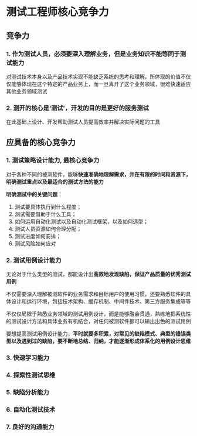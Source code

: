 # 测试工程师核心竞争力

## 竞争力

### 1. **作为测试人员，必须要深入理解业务，但是业务知识不能等同于测试能力** 

 对测试技术本身以及产品技术实现不能缺乏系统的思考和理解，所体现的价值不仅仅能够体现在这个特定的产品业务上，而一旦离开了这个业务领域，很难快速适应其他业务领域测试 

### 2. 测开的核心是‘测试’，开发的目的是更好的服务测试

 在此基础上设计、开发帮助测试人员提高效率并解决实际问题的工具 

## 应具备的核心竞争力

### 1.  测试策略设计能力, 最**核心竞争力** 

 对于各种不同的被测软件，能够**快速准确地理解需求，并在有限的时间和资源下，明确测试重点以及最适合的测试方法的能力**

**明确测试中的关键问题**：

1. 测试要具体执行到什么程度；
2. 测试需要借助于什么工具；
3. 如何运用自动化测试以及自动化测试框架，以及如何选型；
4. 测试人员资源如何合理分配；
5. 测试进度如何安排；
6. 测试风险如何应对

### 2.  测试用例设计能力

 无论对于什么类型的测试，都能设计出**高效地发现缺陷，保证产品质量的优秀测试用例** 

 不仅需要深入理解被测软件的业务需求和目标用户的使用习惯，还要熟悉软件的具体设计和运行环境，包括技术架构、缓存机制、中间件技术、第三方服务集成等等

 不仅仅局限于熟悉业务领域的测试用例设计，而是能够融会贯通，熟练地把系统性的测试设计方法和具体业务有机结合，对任何被测软件都可以输出出色的测试用例 

 要想提高测试用例设计能力，**平时就要多积累，对常见的缺陷模式、典型的错误类型以及遇到过的缺陷，要不断地总结、归纳，才能逐渐形成体系化的用例设计思维**  

### 3. 快速学习能力



### 4. 探索性测试思维

### 5. 缺陷分析能力

### 6. 自动化测试技术

### 7. 良好的沟通能力 